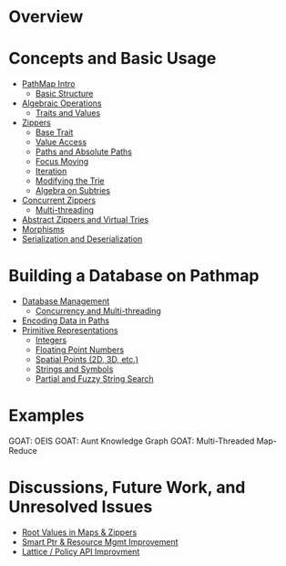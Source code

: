 # Overview

# Concepts and Basic Usage

- [PathMap Intro](./1.00.00_intro.md)
    - [Basic Structure](./1.00.01_basics.md)
- [Algebraic Operations](./1.01.00_algebraic_ops.md)
    - [Traits and Values](./1.01.01_algebraic_traits.md)
- [Zippers](./1.02.00_zippers.md)
    - [Base Trait](./1.02.01_zipper_trait.md)
    - [Value Access](./1.02.02_zipper_values.md)
    - [Paths and Absolute Paths](1.02.03_zipper_paths.md)
    - [Focus Moving](1.02.04_zipper_moving.md)
    - [Iteration](./1.02.05_zipper_iter.md)
    - [Modifying the Trie](./1.02.06_zipper_writing.md)
    - [Algebra on Subtries](./1.02.07_zipper_algebra.md)
- [Concurrent Zippers](./1.03.00_multi_zipper.md)
    - [Multi-threading](./1.03.01_multithreading.md)
- [Abstract Zippers and Virtual Tries](./1.04.00_abstract_zippers.md)
- [Morphisms](./1.05.00_morphisms.md)
- [Serialization and Deserialization](./1.06.00_serialize_deserilize.md)

# Building a Database on Pathmap

- [Database Management](./2.00.00_database_intro.md)
    - [Concurrency and Multi-threading](./2.00.01_concurrency.md)
- [Encoding Data in Paths](./2.01.00_encoding_overview.md)
- [Primitive Representations](./2.02.00_primitive_representations.md)
    - [Integers](./2.02.01_integer_encoding.md)
    - [Floating Point Numbers](./2.02.02_float_encoding.md)
    - [Spatial Points (2D, 3D, etc.)](./2.02.03_point_encoding.md)
    - [Strings and Symbols](./2.02.04_symbol_encoding.md)
    - [Partial and Fuzzy String Search](./2.02.05_fuzzy_search_encoding.md)

# Examples

GOAT: OEIS
GOAT: Aunt Knowledge Graph
GOAT: Multi-Threaded Map-Reduce

# Discussions, Future Work, and Unresolved Issues

- [Root Values in Maps & Zippers](./A.0001_map_root_values.md)
- [Smart Ptr & Resource Mgmt Improvement](./A.0002_smart_ptr_upgrade.md)
- [Lattice / Policy API Improvment](./A.0003_policy_API.md)

